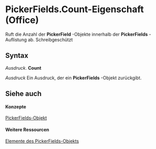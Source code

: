 
# PickerFields.Count-Eigenschaft (Office)

Ruft die Anzahl der  **PickerField** -Objekte innerhalb der **PickerFields** -Auflistung ab. Schreibgeschützt


## Syntax

 _Ausdruck_. **Count**

 _Ausdruck_ Ein Ausdruck, der ein **PickerFields** -Objekt zurückgibt.


## Siehe auch


#### Konzepte


[PickerFields-Objekt](74e8f404-8b60-76f2-6fc4-6199e8b7027d.md)
#### Weitere Ressourcen


[Elemente des PickerFields-Objekts](http://msdn.microsoft.com/library/00d73ce4-cb37-ecb6-51d3-1b1817ab961a%28Office.15%29.aspx)
